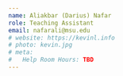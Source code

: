 ```yaml
---
name: Aliakbar (Darius) Nafar
role: Teaching Assistant
email: nafarali@msu.edu
# website: https://kevinl.info
# photo: kevin.jpg
# meta:
#   Help Room Hours: TBD
---
```

